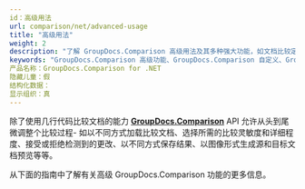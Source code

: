 ```yaml
---
id：高级用法
url: comparison/net/advanced-usage
title: "高级用法"
weight: 2
description: "了解 GroupDocs.Comparison 高级用法及其多种强大功能，如文档比较定制、从不同来源加载文档等。"
keywords: "GroupDocs.Comparison 高级功能、GroupDocs.Comparison 自定义、GroupDocs.Comparison 高级功能 C#"
产品名称：GroupDocs.Comparison for .NET
隐藏儿童：假
结构化数据：
显示组织：真
---
```

除了使用几行代码比较文档的能力 **[GroupDocs.Comparison](https://products.groupdocs.com/comparison/net)** API 允许从头到尾微调整个比较过程- 如以不同方式加载比较文档、选择所需的比较灵敏度和详细程度、接受或拒绝检测到的更改、以不同方式保存结果、以图像形式生成源和目标文档预览等等。

从下面的指南中了解有关高级 GroupDocs.Comparison 功能的更多信息。

